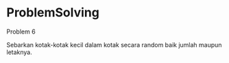 # ProblemSolving

Problem 6

Sebarkan kotak-kotak kecil dalam kotak secara random baik jumlah maupun letaknya.
